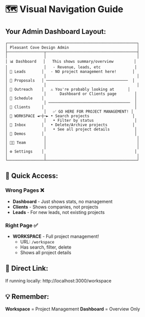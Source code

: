 # 🗺️ Visual Navigation Guide

## Your Admin Dashboard Layout:

```
┌─────────────────────────────────────────────────────────┐
│ Pleasant Cove Design Admin                              │
├────────────────┬────────────────────────────────────────┤
│                │                                        │
│ 📊 Dashboard   │   This shows summary/overview         │
│                │   - Revenue, leads, etc               │
│ 👥 Leads       │   - NO project management here!       │
│                │                                        │
│ 📄 Proposals   │ ────────────────────────────────────  │
│                │                                        │
│ 📣 Outreach    │   ⚠️ You're probably looking at      │
│                │      Dashboard or Clients page        │
│ 📅 Schedule    │                                        │
│                │ ────────────────────────────────────  │
│ 🏢 Clients     │                                        │
│                │   ✅ GO HERE FOR PROJECT MANAGEMENT! │
│ 📁 WORKSPACE ◄─┼─► • Search projects                   │
│                │   • Filter by status                  │
│ 💬 Inbox       │   • Delete/Archive projects           │
│                │   • See all project details           │
│ 🎨 Demos       │                                        │
│                │                                        │
│ 👨‍💼 Team        │                                        │
│                │                                        │
│ ⚙️ Settings    │                                        │
│                │                                        │
└────────────────┴────────────────────────────────────────┘
```

## 🎯 Quick Access:

### Wrong Pages ❌
- **Dashboard** - Just shows stats, no management
- **Clients** - Shows companies, not projects
- **Leads** - For new leads, not existing projects

### Right Page ✅
- **WORKSPACE** - Full project management!
  - URL: `/workspace`
  - Has search, filter, delete
  - Shows all project details

## 🚀 Direct Link:
If running locally: http://localhost:3000/workspace

## 💡 Remember:
**Workspace** = Project Management
**Dashboard** = Overview Only
